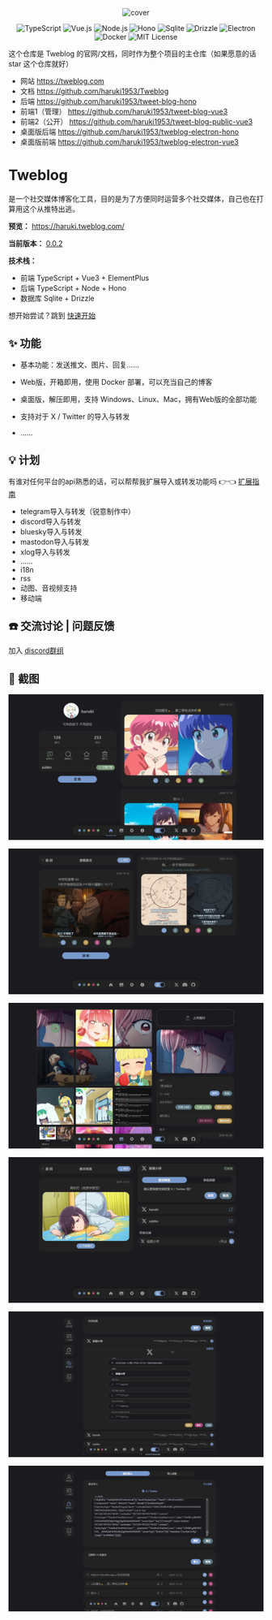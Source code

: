 <p align="center">
  <img src="https://tweblog.com/favicon.svg" alt="cover" style="width: 30%;">
</p>

<p align="center">
  <img src="https://img.shields.io/badge/TypeScript-3178C6?style=for-the-badge&logo=typescript&logoColor=white" alt="TypeScript">
  <img src="https://img.shields.io/badge/Vue.js-4FC08D?style=for-the-badge&logo=vue.js&logoColor=white" alt="Vue.js">
  <img src="https://img.shields.io/badge/Node.js-5FA04E?style=for-the-badge&logo=node.js&logoColor=white" alt="Node.js">
  <img src="https://img.shields.io/badge/Hono-E36002?style=for-the-badge&logo=hono&logoColor=white" alt="Hono">
  <img src="https://img.shields.io/badge/Sqlite-003B57?style=for-the-badge&logo=sqlite&logoColor=white" alt="Sqlite">
  <img src="https://img.shields.io/badge/Drizzle-C5F74F?style=for-the-badge&logo=drizzle&logoColor=black" alt="Drizzle">
  <img src="https://img.shields.io/badge/Electron-47848F?style=for-the-badge&logo=electron&logoColor=white" alt="Electron">
  <img src="https://img.shields.io/badge/Docker-2496ED?style=for-the-badge&logo=docker&logoColor=white" alt="Docker">
  <img src="https://img.shields.io/badge/License-MIT-green.svg?style=for-the-badge" alt="MIT License">
</p>


这个仓库是 Tweblog 的官网/文档，同时作为整个项目的主仓库（如果愿意的话 star 这个仓库就好）
- 网站 https://tweblog.com
- 文档 https://github.com/haruki1953/Tweblog
- 后端 https://github.com/haruki1953/tweet-blog-hono
- 前端1（管理） https://github.com/haruki1953/tweet-blog-vue3
- 前端2（公开） https://github.com/haruki1953/tweet-blog-public-vue3
- 桌面版后端 https://github.com/haruki1953/tweblog-electron-hono
- 桌面版前端 https://github.com/haruki1953/tweblog-electron-vue3

# Tweblog

是一个社交媒体博客化工具，目的是为了方便同时运营多个社交媒体，自己也在打算用这个从推特出逃。

**预览：** https://haruki.tweblog.com/

**当前版本：** [0.0.2](https://tweblog.com/guide/changelog#002)

**技术栈：**
- 前端 TypeScript + Vue3 + ElementPlus
- 后端 TypeScript + Node + Hono
- 数据库 Sqlite + Drizzle

想开始尝试？跳到 [快速开始](https://tweblog.com/guide/getting-started)

## ✨ 功能

- 基本功能：发送推文、图片、回复……

- Web版，开箱即用，使用 Docker 部署，可以充当自己的博客

- 桌面版，解压即用，支持 Windows、Linux、Mac，拥有Web版的全部功能

- 支持对于 X / Twitter 的导入与转发

- ......

## 💡 计划

有谁对任何平台的api熟悉的话，可以帮帮我扩展导入或转发功能吗 👉👈 [扩展指南](https://tweblog.com/guide/extension/project) 

- telegram导入与转发（锐意制作中）
- discord导入与转发
- bluesky导入与转发
- mastodon导入与转发
- xlog导入与转发
- ......
- i18n
- rss
- 动图、音视频支持
- 移动端

## ☎️ 交流讨论 | 问题反馈

加入 [discord群组](https://discord.gg/tYXj9ShnVr)


## 📸 截图

![alt text](./src/guide/assets/image.jpg)

![alt text](./src/guide/assets/image-1.jpg)

![alt text](./src/guide/assets/image-2.jpg)

![alt text](./src/guide/assets/image-3.jpg)

![alt text](./src/guide/assets/image-5.jpg)

![alt text](./src/guide/assets/image-6.jpg)
